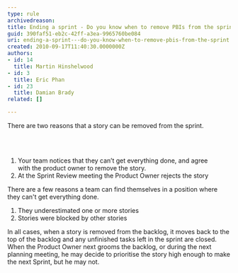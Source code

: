 ```yaml
---
type: rule
archivedreason: 
title: Ending a sprint - Do you know when to remove PBIs from the sprint?
guid: 390faf51-eb2c-42ff-a3ea-9965760be084
uri: ending-a-sprint---do-you-know-when-to-remove-pbis-from-the-sprint
created: 2010-09-17T11:40:30.0000000Z
authors:
- id: 14
  title: Martin Hinshelwood
- id: 3
  title: Eric Phan
- id: 23
  title: Damian Brady
related: []

---
```



<p>There are two reasons that a story can be removed from the sprint. </p>
<br><excerpt class='endintro'></excerpt><br>
<ol><li>Your team notices that they can’t get everything done, and agree with&#160;the product owner to remove the story.&#160; </li>
<li>At the Sprint Review meeting the Product Owner rejects the story </li></ol>
<div>There are a few reasons a team can find themselves in a position where they can't get everything done.</div>
<ol><li>They underestimated one or more stories</li>
<li>Stories were blocked by other stories</li></ol>
<p>In all cases, when a story is removed from the backlog,&#160;it moves back to the top of the backlog and&#160;any unfinished tasks left in the sprint are closed.&#160; When the Product Owner next grooms the backlog, or during the next planning meeting, he&#160;may decide to prioritise the story high enough to make the next Sprint, but he may not.</p>
<p>&#160;</p>


